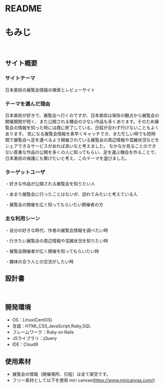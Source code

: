 # README

# もみじ
​
## サイト概要
### サイトテーマ
日本美術の展覧会情報の検索とレビューサイト
​
### テーマを選んだ理由
日本美術が好きで、展覧会へ行くのですが、日本美術は保存の観点から展覧会の開催期間が短く、また公開される機会の少ない作品も多くあります。そのため展覧会の情報を知った時には既に終了している、日程が合わず行けないこともよくあります。
気になる展覧会情報を素早くキャッチでき、また忙しい時でも短時間で展覧会へ足を運べるよう開催されている展覧会の周辺情報や混雑状況などをシェアできるサービスがあれば良いなと考えました。
なかなか見ることのできない貴重な作品の公開を多くの人に知ってもらい、足を運ぶ機会を作ることで、日本美術の保護にも繋げたいと考え、このテーマを選びました。
​
### ターゲットユーザ
・好きな作品が公開される展覧会を知りたい人

・あまり展覧会に行ったことはないが、訪れてみたいと考えている人

・展覧会の開催を広く知ってもらいたい開催者の方
​
### 主な利用シーン
・自分の好きな時代、作者の展覧会情報を調べたい時

・行きたい展覧会の周辺情報や混雑状況を知りたい時

・展覧会開催者が広く開催を知ってもらいたい時

・趣味の合う人との交流がしたい時
​
## 設計書

​
## 開発環境
- OS：Linux(CentOS)
- 言語：HTML,CSS,JavaScript,Ruby,SQL
- フレームワーク：Ruby on Rails
- JSライブラリ：jQuery
- IDE：Cloud9
​
## 使用素材
- 展覧会の情報（開催場所、日程）は全て架空です。
- フリー素材として以下を使用
miri canvas(https://www.miricanvas.com/)
